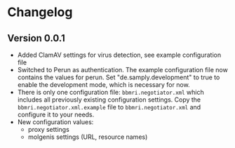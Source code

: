 # Changelog

## Version 0.0.1

- Added ClamAV settings for virus detection, see example configuration file
- Switched to Perun as authentication. The example configuration file now contains the values for perun. Set "de.samply.development" to true
  to enable the development mode, which is necessary for now.
- There is only one configuration file: `bbmri.negotiator.xml` which includes all previously existing configuration settings.
  Copy the `bbmri.negotiator.xml.example` file to `bbmri.negotiator.xml` and configure it to your needs.
- New configuration values:
    - proxy settings
    - molgenis settings (URL, resource names)